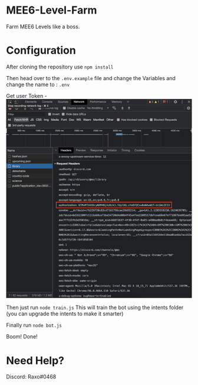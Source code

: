 # MEE6-Level-Farm
Farm MEE6 Levels like a boss.

# Configuration
After cloning the repository use `npm install`

Then head over to the `.env.example` file and change the Variables and change the name to : `.env`

Get user Token - 
![alt text](https://github.com/Gomez0015/MEE6-Level-Farm/blob/master/userToken.jpg?raw=true)

Then just run `node train.js` This will train the bot using the intents folder (you can upgrade the intents to make it smarter)

Finally run `node bot.js` 

Boom! Done!

# Need Help?
Discord: Raxo#0468
